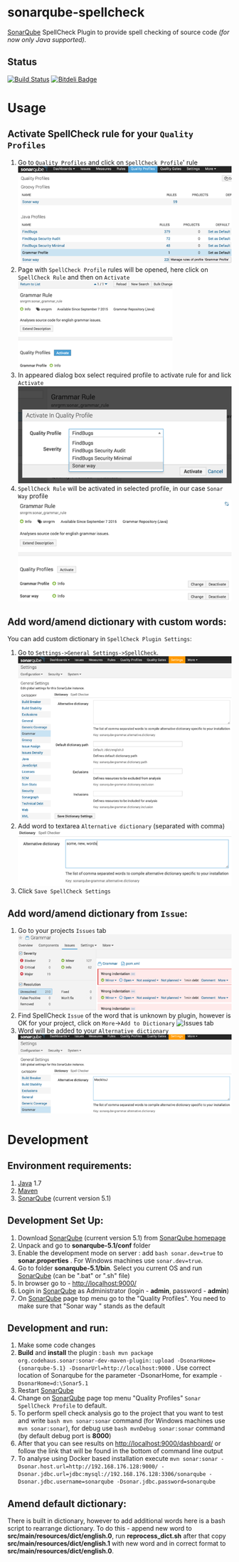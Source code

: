 sonarqube-spellcheck
=============

[SonarQube](http://www.sonarqube.org/) SpellCheck Plugin to provide spell checking of source code *(for now only Java supported).* 

Status
------

[![Build Status](https://travis-ci.org/webdizz/sonarqube-spellcheck.png?branch=master)](https://travis-ci.org/webdizz/sonarqube-spellcheck)
[![Bitdeli Badge](https://d2weczhvl823v0.cloudfront.net/webdizz/sonar-grammar/trend.png)](https://bitdeli.com/free "Bitdeli Badge")

Usage
=====

Activate SpellCheck rule for your ```Quality Profiles```
--------------------------------

1. Go to ```Quality Profiles``` and click on ```SpellCheck Profile```' rule 
    ![SpellCheck Profile](images/activate_rule_1.png)
2. Page with ```SpellCheck Profile``` rules will be opened, here click on ```SpellCheck Rule``` and then on ```Activate```
    ![Select SpellCheck Rule](images/activate_rule_2.png)
3. In appeared dialog box select required profile to activate rule for and lick ```Activate``` 
    ![Activate SpellCheck Rule](images/activate_rule_3.png)
4. ```SpellCheck Rule``` will be activated in selected profile, in our case ```Sonar Way``` profile
    ![Activated SpellCheck Rule in Sonar Way profile](images/activate_rule_4.png)

Add word/amend dictionary with custom words:
--------------------------------
You can add custom dictionary in ```SpellCheck Plugin Settings```:

1. Go to ```Settings->General Settings->SpellCheck```.
    ![SpellCheck settings](images/grammar_add_word_to_alternative_dictionary_1_1.png)
2. Add word to textarea ```Alternative dictionary``` (separated with comma)
    ![SpellCheck settings](images/grammar_add_word_to_alternative_dictionary_1_2.png)
3. Click ```Save SpellCheck Settings```

Add word/amend dictionary from ```Issue```:
--------------------------------

1. Go to your projects ```Issues``` tab
    ![Issues tab](images/grammar_add_word_to_alternative_dictionary_2_1.png)
2. Find SpellCheck ```Issue``` of the word that is unknown by plugin, however is OK for your project, click on ```More```->```Add to Dictionary``` 
    ![Issues tab](images/grammar_add_word_to_alternative_dictionary_2_2.png)
3. Word will be added to your ```Alternative dictionary```
    ![Issues tab](images/grammar_add_word_to_alternative_dictionary_2_3.png)

Development
===========

Environment requirements:
-------------------------
1. [Java](http://www.oracle.com/technetwork/java/javase/downloads/index.html) 1.7
2. [Maven](https://maven.apache.org/)
3. [SonarQube](http://www.sonarqube.org/) (current version 5.1)

Development Set Up:
-------------------
1. Download [SonarQube](http://www.sonarqube.org/) (current version 5.1) from  [SonarQube homepage](http://www.sonarqube.org/downloads/)
2. Unpack and go to **sonarqube-5.1/conf** folder
3. Enable the development mode on server : add ```bash sonar.dev=true``` to **sonar.properties** . For Windows machines use ```sonar.dev=true```.
4. Go to folder **sonarqube-5.1/bin**. Select you current OS and run [SonarQube](http://www.sonarqube.org/) (can be ".bat" or ".sh" file)
5. In browser go to - [http://localhost:9000/](http://localhost:9000/)
6. Login in [SonarQube](http://www.sonarqube.org/) as Administrator (login - **admin**, password - **admin**)
7. On [SonarQube](http://www.sonarqube.org/) page top menu go to the "Quality Profiles". You need to make sure that "Sonar way " stands as the default

Development and run:
-------------------
1. Make some code changes
2. **Build** and **install** the plugin : ```bash mvn package org.codehaus.sonar:sonar-dev-maven-plugin::upload -DsonarHome={sonarqube-5.1} -DsonarUrl=http://localhost:9000``` . Use correct location of Sonarqube for the parameter -DsonarHome, for example ```-DsonarHome=d:\Sonar5.1```
3. Restart [SonarQube](http://www.sonarqube.org/)
4. Change on [SonarQube](http://www.sonarqube.org/) page top menu "Quality Profiles" ```Sonar SpellCheck Profile``` to default. 
5. To perform spell check analysis go to the project that you want to test and write ```bash mvn sonar:sonar``` command (for Windows machines use ```mvn sonar:sonar```), for debug use ```bash mvnDebug sonar:sonar``` command (by default debug port is **8000**)
6. After that you can see results on [http://localhost:9000/dashboard/](http://localhost:9000/dashboard/) or follow the link that will be found in the bottom of command line output
7. To analyse using Docker based installation execute ```mvn sonar:sonar -Dsonar.host.url=http://192.168.176.128:9000/ -Dsonar.jdbc.url=jdbc:mysql://192.168.176.128:3306/sonarqube -Dsonar.jdbc.username=sonarqube -Dsonar.jdbc.password=sonarqube```

Amend default dictionary:
-----------------
There is built in dictionary, however to add additional words here is a bash script to rearrange dictionary.
To do this - append new word to **src/main/resources/dict/english.0**, run **reprocess_dict.sh** after that copy **src/main/resources/dict/english.1** with new word and in correct format to **src/main/resources/dict/english.0**.
